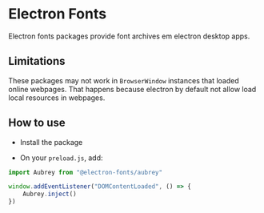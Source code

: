 # Electron Fonts

Electron fonts packages provide font archives em electron desktop apps.

## Limitations

These packages may not work in `BrowserWindow` instances that loaded online webpages. That happens because electron by default not allow load local resources in webpages.

## How to use

* Install the package

* On your `preload.js`, add:

```ts
import Aubrey from "@electron-fonts/aubrey"

window.addEventListener("DOMContentLoaded", () => {
    Aubrey.inject()
})
```
